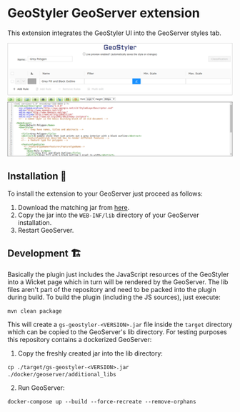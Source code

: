 # GeoStyler GeoServer extension

This extension integrates the GeoStyler UI into the GeoServer styles tab.

![Preview](./preview.png)

## Installation 🥳

To install the extension to your GeoServer just proceed as follows:

1. Download the matching jar from [here](https://github.com/geostyler/geostyler-geoserver-plugin/packages).
2. Copy the jar into the `WEB-INF/lib` directory of your GeoServer installation.
3. Restart GeoServer.

## Development 🏗️

Basically the plugin just includes the JavaScript resources of the GeoStyler into
a Wicket page which in turn will be rendered by the GeoServer. The lib files aren't
part of the repository and need to be packed into the plugin during build. To build
the plugin (including the JS sources), just execute:

```
mvn clean package
```

This will create a `gs-geostyler-<VERSION>.jar` file inside the `target` directory
which can be copied to the GeoServer's lib directory. For testing purposes this
repository contains a dockerized GeoServer:

1. Copy the freshly created jar into the lib directory:

```
cp ./target/gs-geostyler-<VERSION>.jar ./docker/geoserver/additional_libs
```

2. Run GeoServer:

```
docker-compose up --build --force-recreate --remove-orphans
```
